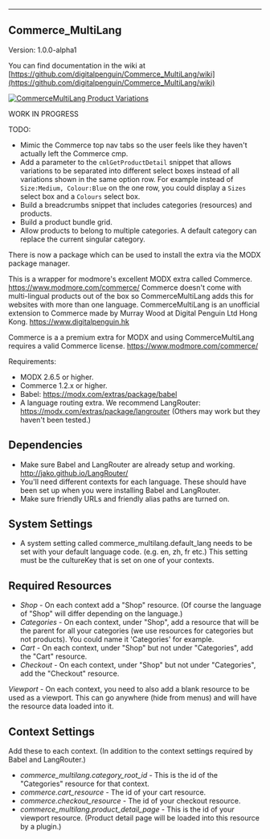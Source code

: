 ---------------------------------------
Commerce_MultiLang
---------------------------------------
Version: 1.0.0-alpha1

You can find documentation in the wiki at [https://github.com/digitalpenguin/Commerce_MultiLang/wiki](https://github.com/digitalpenguin/Commerce_MultiLang/wiki)

[![CommerceMultiLang Product Variations](https://github.com/digitalpenguin/Commerce_MultiLang/blob/master/core/components/commerce_multilang/docs/img/cml-variations.png "Click to zoom in!")](https://raw.githubusercontent.com/digitalpenguin/Commerce_MultiLang/master/core/components/commercemultilang/docs/img/cml-variations.png)

WORK IN PROGRESS

TODO:
- Mimic the Commerce top nav tabs so the user feels like they haven't actually left the Commerce cmp.
- Add a parameter to the `cmlGetProductDetail` snippet that allows variations to be separated into different select boxes instead of all variations shown in the same option row. For example instead of `Size:Medium, Colour:Blue` on the one row, you could display a `Sizes` select box and a `Colours` select box.
- Build a breadcrumbs snippet that includes categories (resources) and products.
- Build a product bundle grid.
- Allow products to belong to multiple categories. A default category can replace the current singular category.

There is now a package which can be used to install the extra via the MODX package manager.

This is a wrapper for modmore's excellent MODX extra called Commerce. https://www.modmore.com/commerce/
Commerce doesn't come with multi-lingual products out of the box so CommerceMultiLang adds this for websites with more than one language.
CommerceMultiLang is an unofficial extension to Commerce made by Murray Wood at Digital Penguin Ltd Hong Kong. https://www.digitalpenguin.hk

Commerce is a a premium extra for MODX and using CommerceMultiLang requires a valid Commerce license.
https://www.modmore.com/commerce/

Requirements:
- MODX 2.6.5 or higher.
- Commerce 1.2.x or higher.
- Babel: https://modx.com/extras/package/babel
- A language routing extra. We recommend LangRouter: https://modx.com/extras/package/langrouter (Others may work but they haven't been tested.)

Dependencies
--------------
- Make sure Babel and LangRouter are already setup and working. http://jako.github.io/LangRouter/
- You'll need different contexts for each language. These should have been set up when you were installing Babel and LangRouter.
- Make sure friendly URLs and friendly alias paths are turned on.

System Settings
---------------
- A system setting called commerce_multilang.default_lang needs to be set with your default language code. (e.g. en, zh, fr etc.) This setting must be the cultureKey that is set on one of your contexts.

Required Resources
------------------
- *Shop* - On each context add a "Shop" resource. (Of course the language of "Shop" will differ depending on the language.)
- *Categories* - On each context, under "Shop", add a resource that will be the parent for all your categories (we use resources for categories but not products). You could name it 'Categories' for example.
- *Cart* - On each context, under "Shop" but not under "Categories", add the "Cart" resource.
- *Checkout* - On each context, under "Shop" but not under "Categories", add the "Checkout" resource.

*Viewport* - On each context, you need to also add a blank resource to be used as a viewport. This can go anywhere (hide from menus) and will have the resource data loaded into it.



Context Settings
----------------
Add these to each context. (In addition to the context settings required by Babel and LangRouter.)

- *commerce_multilang.category_root_id* - This is the id of the "Categories" resource for that context.
- *commerce.cart_resource* - The id of your cart resource.
- *commerce.checkout_resource* - The id of your checkout resource.
- *commerce_multilang.product_detail_page* - This is the id of your viewport resource. (Product detail page will be loaded into this resource by a plugin.)

